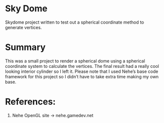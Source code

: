# Sky Dome
Skydome project written to test out a spherical coordinate method to generate vertices.

# Summary
This was a small project to render a spherical dome using a spherical coordinate system to
calculate the vertices. The final result had a really cool looking interior cylinder so I left it.
Please note that I used Nehe’s base code framework for this project so I didn’t have to take extra
time making my own base.

# References:
1. Nehe OpenGL site -> nehe.gamedev.net
